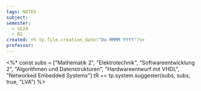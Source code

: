 ```yaml
---
tags: NOTES
subject:
semester:
  - SS24
  - B2
created: <% tp.file.creation_date("Do MMMM YYYY")%>
professor:
---
```


<%* 
const subs = ["Mathematik 2", "Elektrotechnik", "Softwareentwicklung 2", "Algorithmen und Datenstrukturen", "Hardwareentwurf mit VHDL", "Networked Embedded Systems"]
tR += tp.system.suggester(subs, subs, true, "LVA") %>
